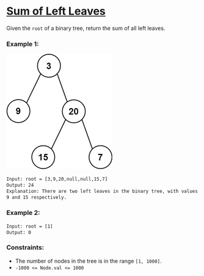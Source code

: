 # [Sum of Left Leaves](https://leetcode.com/problems/sum-of-left-leaves/)

Given the `root` of a binary tree, return the sum of all left leaves.


### Example 1:
![leftsum-tree.jpg](leftsum-tree.jpg)
```
Input: root = [3,9,20,null,null,15,7]
Output: 24
Explanation: There are two left leaves in the binary tree, with values 9 and 15 respectively.
```

### Example 2:
```
Input: root = [1]
Output: 0
```

### Constraints:

- The number of nodes in the tree is in the range `[1, 1000]`.
- `-1000 <= Node.val <= 1000`
